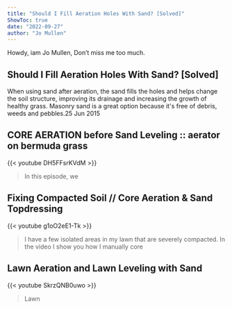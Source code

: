 ```yaml
---
title: "Should I Fill Aeration Holes With Sand? [Solved]"
ShowToc: true 
date: "2022-09-27"
author: "Jo Mullen" 
---
```


Howdy, iam Jo Mullen, Don’t miss me too much.
## Should I Fill Aeration Holes With Sand? [Solved]
When using sand after aeration, the sand fills the holes and helps change the soil structure, improving its drainage and increasing the growth of healthy grass. Masonry sand is a great option because it's free of debris, weeds and pebbles.25 Jun 2015

## CORE AERATION before Sand Leveling :: aerator on bermuda grass
{{< youtube DH5FFsrKVdM >}}
>In this episode, we 

## Fixing Compacted Soil // Core Aeration & Sand Topdressing
{{< youtube g1oO2eE1-Tk >}}
>I have a few isolated areas in my lawn that are severely compacted. In the video I show you how I manually core 

## Lawn Aeration and Lawn Leveling with Sand
{{< youtube SkrzQNB0uwo >}}
>Lawn 

